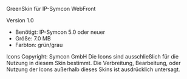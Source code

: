 GreenSkin für IP-Symcon WebFront

Version 1.0  

* Benötigt: IP-Symcon 5.0 oder neuer
* Größe: 7.0 MB
* Farbton: grün/grau

Icons Copyright: Symcon GmbH
Die Icons sind ausschließlich für die Nutzung in diesem Skin bestimmt. Die Verbreitung, Bearbeitung, oder Nutzung der Icons außerhalb dieses Skins ist ausdrücklich untersagt.